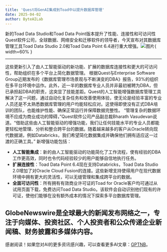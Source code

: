 ```yaml
---
title: 'Quest将GenAI集成到Toad中以提升数据库管理'
date: 2025-04-02
author: ByteAILab
---
```


新的Toad Data Studio和Toad Data Point版本提升了性能、连接性和可访问性
Quest软件公司，全球数据、网络安全和迁移软件的领导者，今天宣布对其数据库管理工具Toad Data Studio 2.0和Toad Data Point 6.4进行重大增强。![图片](https://ai-techpark.com/wp-content/uploads/Quest-Integrates.jpg){ width=60% }

---
这些更新引入了由人工智能驱动的新功能、扩展的数据库连接性和更大的可访问性，帮助组织在多个平台上简化数据管理。
根据Quest与Enterprise Software Group近期发布的《数据库管理市场景观与不断演变的DBA》报告，93%的组织在多平台环境中运作。此外，近一半的数据库专业人员并非最初被聘为DBA，但已承担起DBA的职责，这突显了技能差距。Quest的人工智能增强数据库管理工具解决了这一问题，通过自动化复杂任务和改善使用体验，使无论是经验丰富的专业人员还是不太熟悉数据库管理的用户均能轻松应对。这使得即使没有正式DBA培训的团队，也能维护性能、确保正常运行并保障数据完整性。
“管理复杂的数据环境不应成为商业成功的障碍，”Quest软件公司产品副总裁Bharath Vasudevan说道。“借助这些由人工智能驱动的增强功能，我们让任何技能水平的专业人员都能更轻松地管理、分析和整合跨平台的数据。随着越来越多的客户从Oracle转向现代数据湖，例如Databricks，我们希望简化数据集成并确保他们拥有适应这一过渡的正确工具。”
新增强功能包括：

- **人工智能集成**：新的由人工智能驱动的功能简化了工作流程，使有经验的DBA工作更高效，同时也令代码经验较少的用户能够自信地执行任务。
- **扩展连接性**：Toad Data Point 6.4现在支持Databricks，Toad Data Studio 2.0增加了对Oracle Cloud Fusion的连接。这些新增支持使得用户在现代数据环境中拥有更大的灵活性，可以无缝管理和集成跨平台的数据。
- **全面可访问性**：所有拥有有效商业许可证的Toad for Oracle客户均可通过从试用页面下载，免费访问Toad Data Studio。该软件会自动识别他们现有的许可证，使他们能够在没有额外成本的情况下探索多平台数据库管理。

GlobeNewswire是全球最大的新闻发布网络之一，专注于向媒体、投资社区、个人投资者和公众传递企业新闻稿、财务披露和多媒体内容。
---
感谢阅读！如果您对AI的更多资讯感兴趣，可以查看更多AI文章：[GPTNB](https://gptnb.com)。